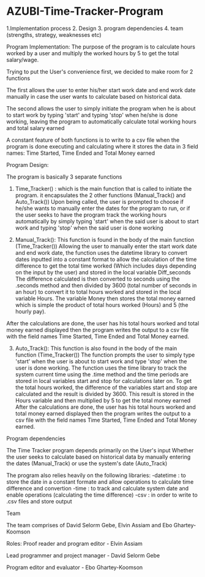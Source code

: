 # AZUBI-Time-Tracker-Program




	
  1.Implementation process
	2. Design
	3. program dependencies
	4. team (strengths, strategy, weaknesses etc)
  
  
  Program Implementation:
The purpose of the program is to calculate hours worked by a user and multiply the worked hours by 5 to get the total salary/wage.
 
Trying to put the User's convenience first, we decided to make room for 2 functions
	
The first allows the user to enter his/her start work date and end work date manually in case the user wants to calculate based on historical data.

The second allows the user to simply initiate the program when he is about to start work by typing 'start' and typing 'stop' when he/she is done working, leaving the program to automatically calculate total working hours and total salary earned

A constant feature of both functions is to write to a csv file when the program is done executing and calculating
where it stores the data in 3 field names: Time Started, Time Ended and Total Money earned

Program Design:
 
The program is basically 3 separate functions

1. Time_Tracker() :
which is the main function that is called to initiate the program. 
it encapsulates the 2 other functions (Manual_Track() and Auto_Track())
Upon being called, the user is prompted to choose if he/she wants to manually enter the dates for the program to run, or if the user seeks to have the program track the working hours automatically by simply typing 'start' when the said user is about to start work and typing 'stop' when the said user is done working
 
 2. Manual_Track():
This function is found in the body of the main function (Time_Tracker())
Allowing the user to manually enter the start work date and end work date, the function uses the datetime library to convert dates inputted into a constant format to allow the calculation of the time difference to get the total time worked (Which includes days depending on the input by the user) and stored in the local variable Diff_seconds 
The difference calculated is then converted to seconds using the .seconds method and then divided by 3600 (total number of seconds in an hour) to convert it to total hours worked and stored in the local variable Hours. The variable Money then stores the total money earned which is simple the product of total hours worked (Hours) and 5 (the hourly pay).
 
After the calculations are done, the user has his total hours worked and total money earned displayed then the program writes the output to a csv file with the field names Time Started, Time Ended and Total Money earned.
 
3. Auto_Track():
This function is also found in the body of the main function (Time_Tracker())
The function prompts the user to simply type 'start' when the user is about to start work and type 'stop' when the user is done working.
The function uses the time library to track the system current time using the .time method and the time periods are stored in local variables start and stop for calculations later on.
To get the total hours worked, the difference of the variables start and stop are calculated and the result is divided by 3600. This result is stored in the Hours variable and then multiplied by 5 to get the total money earned
After the calculations are done, the user has his total hours worked and total money earned displayed then the program writes the output to a csv file with the field names Time Started, Time Ended and Total Money earned.

Program dependencies
 
The Time Tracker program depends primarily on the User's input
Whether the user seeks to calculate based on historical data by manually entering the dates (Manual_Track) or use the system's date (Auto_Track) 
 
The program also relies heavily on the following libraries:
-datetime : to store the date in a constant formate and allow operations to calculate time difference and convertion
-time : to track and calculate system date and enable operations (calculating the time difference)
-csv : in order to write to .csv files and store output



Team
 
The team comprises of David Selorm Gebe, Elvin Assiam and Ebo Ghartey-Koomson
 
Roles:
Proof reader and program editor - Elvin Assiam

Lead programmer and project manager - David Selorm Gebe

Program editor and evaluator - Ebo Ghartey-Koomson
